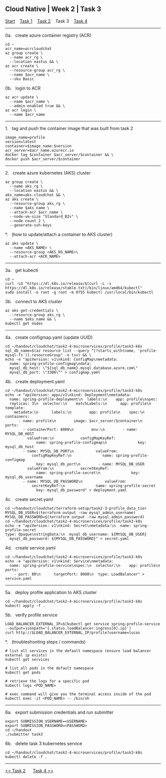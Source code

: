 ## Cloud Native | Week 2 | Task 3

[Start](https://github.com/AFC-AI2C-Cohort-04/coleman-code/blob/main/cloud_native/week_2/start.md)    [Task 1](https://github.com/AFC-AI2C-Cohort-04/coleman-code/blob/main/cloud_native/week_2/task_1.md)    [Task 2](https://github.com/AFC-AI2C-Cohort-04/coleman-code/blob/main/cloud_native/week_2/task_2.md)    Task 3    [Task 4](https://github.com/AFC-AI2C-Cohort-04/coleman-code/blob/main/cloud_native/week_2/task_4.md)

---

0a.   create azure container registry (ACR)
```
cd ~
acr_name=acrcloudchat
az group create \
  --name acr_rg \
  --location eastus && \
az acr create \
  --resource-group acr_rg \
  --name $acr_name \
  --sku Basic
```

0b.   login to ACR
```
az acr update \
  --name $acr_name \
  --admin-enabled true && \
az acr login \
  --name $acr_name
```

---

1.   tag and push the container image that was built from task 2
```
image_name=profile
version=latest
container=$image_name:$version
acr_server=$acr_name.azurecr.io
docker tag $container $acr_server/$container && \
docker push $acr_server/$container
```

---

2.   create azure kubernetes (AKS) cluster
```
az group create \
  --name aks_rg \
  --location eastus && \
aks_name=aks-cloudchat && \
az aks create \
  --resource-group aks_rg \
  --name $aks_name \
  --attach-acr $acr_name \
  --node-vm-size "Standard_B2s" \
  --node-count 2 \
  --generate-ssh-keys
```

*.   (how to update/attach a container to AKS cluster)
```
az aks update \
  --name <AKS_NAME> \
  --resource-group <AKS_RG_NAME>\
  --attach-acr <ACR_NAME>
```

---

3a.   get kubectl
```
cd ~
curl -LO "https://dl.k8s.io/release/$(curl -L -s https://dl.k8s.io/release/stable.txt)/bin/linux/amd64/kubectl"
sudo install -o root -g root -m 0755 kubectl /usr/local/bin/kubectl
```

3b.   connect to AKS cluster
```
az aks get-credentials \
  --resource-group aks_rg \
  --name $aks_name && \
kubectl get nodes
```

---

4a.   create configmap.yaml (update UUID)
```
cd ~/handout/cloudchat/task2-4-microservices/profile/task3-k8s
sql_db_name=$(az resource list --query "[?starts_with(name, 'profile-mysql-fs')].resourceGroup" -o tsv) && \
echo -e "apiVersion: v1\nkind: ConfigMap\nmetadata:
  name: spring-profile-configmap\ndata:
  mysql_db_host: \"${sql_db_name}.mysql.database.azure.com\"
  mysql_db_port: \"3306\"" > configmap.yaml
```

4b.   create deployment.yaml
```
cd ~/handout/cloudchat/task2-4-microservices/profile/task3-k8s
echo -e "apiVersion: apps/v1\nkind: Deployment\nmetadata:
  name: spring-profile-deployment\n  labels:\n    app: profile\nspec:
  replicas: 3\n  selector:\n    matchLabels:\n      app: profile\n  template:
    metadata:\n      labels:\n        app: profile\n    spec:\n      containers:
      - name: profile\n        image: $acr_server/$container\n        ports:
        - containerPort: 8080\n        env:\n        - name: MYSQL_DB_HOST
          valueFrom:\n            configMapKeyRef:
              name: spring-profile-configmap\n              key: mysql_db_host
        - name: MYSQL_DB_PORT\n          valueFrom:
            configMapKeyRef:\n              name: spring-profile-configmap
              key: mysql_db_port\n        - name: MYSQL_DB_USER
          valueFrom:\n            secretKeyRef:
              name: spring-profile-secret\n              key: mysql_db_username
        - name: MYSQL_DB_PASSWORD\n          valueFrom:
            secretKeyRef:\n              name: spring-profile-secret
              key: mysql_db_password" > deployment.yaml
```

4c.   create secret.yaml
```
cd ~/handout/cloudchat/terraform-setup/task2-3-profile_data_tier
MYSQL_DB_USER=$(terraform output -raw mysql_admin_username)
MYSQL_DB_PASSWORD=$(terraform output -raw mysql_admin_password)
cd ~/handout/cloudchat/task2-4-microservices/profile/task3-k8s
echo -e "apiVersion: v1\nkind: Secret\nmetadata:\n  name: spring-profile-secret
type: Opaque\nstringData:\n  mysql_db_username: ${MYSQL_DB_USER}
  mysql_db_password: ${MYSQL_DB_PASSWORD}" > secret.yaml
```

4d.   create service.yaml
```
cd ~/handout/cloudchat/task2-4-microservices/profile/task3-k8s
echo -e "apiVersion: v1\nkind: Service\nmetadata:
  name: spring-profile-service\nspec:\n  selector:\n    app: profile\n  ports:
    - port: 80\n      targetPort: 8080\n  type: LoadBalancer" > service.yaml
```

---

5a.   deploy profile application to AKS cluster
```
cd ~/handout/cloudchat/task2-4-microservices/profile/task3-k8s
kubectl apply -f .
```

5b.   verify profile service
```
LOAD_BALANCER_EXTERNAL_IP=$(kubectl get service spring-profile-service --output=jsonpath='{.status.loadBalancer.ingress[0].ip}')
curl http://$LOAD_BALANCER_EXTERNAL_IP/profile?username=lucas
```

*.   (troubleshooting steps / commands)
```
# list all services in the default namespace (ensure load balancer external ip exists)
kubectl get services

# list all pods in the default namespace
kubectl get pods

# retrieve the logs for a specific pod
kubectl logs <POD_NAME>

# exec command will give you the terminal access inside of the pod
kubectl exec -it <POD_NAME> -- /bin/sh
```

---

6a.   export submission credentials and run submitter
```
export SUBMISSION_USERNAME=<USERNAME>
export SUBMISSION_PASSWORD=<PASSWORD>
cd ~/handout
./submitter task3
```

6b.   delete task 3 kubernetes service
```
cd ~/handout/cloudchat/task2-4-microservices/profile/task3-k8s
kubectl delete -f .
```

---

[<< Task 2](https://github.com/AFC-AI2C-Cohort-04/coleman-code/blob/main/cloud_native/week_2/task_2.md)      [Task 4 >>](https://github.com/AFC-AI2C-Cohort-04/coleman-code/blob/main/cloud_native/week_2/task_4.md)

